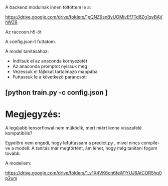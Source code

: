 A backend modulnak innen töltöttem le a:

https://drive.google.com/drive/folders/1pQNZ9snByUOMjvEf7Td8Zg1qvBAVhWZ8

Az raccoon.h5-öt

A config.json-t futtatom.

A model tanításához:
 - Indítsuk el az anaconda környezetét
 - Az anaconda promptot nyissuk meg
 - Vezessuk el fájlokat tartalmazó mappába
 - Futtassuk le a következő parancsot:
 ## [python train.py -c config.json ]


# Megjegyzés:
A legújabb tensorflowal nem működik, mert miért lenne visszafelé kompatibilis?

Egyelőre nem engedi, hogy lefuttassam a predict.py , mivel nincs compile-ve a modell. A tanítás már megtörtént, ám lehet, hogy még tanítani fogom tovább.

A modellem:

https://drive.google.com/drive/folders/1_v1X4VK6on6feW1YUJ6AtCOR5hq0p2um
